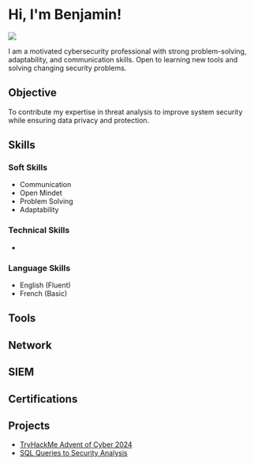 # Hi, I'm Benjamin!
<a href="https://www.linkedin.com/in/benjamin-anyigor-8a311811b/" target="_blank"><img src="https://img.shields.io/badge/-LinkedIn-0072b1?&style=for-the-badge&logo=linkedin&logoColor=white" /></a>

I am a motivated cybersecurity professional with strong problem-solving, adaptability, and communication skills. Open to learning new tools and solving changing security problems.

## Objective
To contribute my expertise in threat analysis to improve system security while ensuring data privacy and protection.

## Skills
### Soft Skills
  - Communication
  - Open Mindet
  - Problem Solving
  - Adaptability
 ### Technical Skills
  -

### Language Skills
  - English (Fluent)
  - French (Basic)
## Tools


## Network


## SIEM


## Certifications

## Projects
- <a href="https://github.com/Benjasco/Advent-of-Cyber-2024/tree/main">TryHackMe Advent of Cyber 2024</a>
- <a href="https://github.com/Benjasco/Apply-Filters-to-SL-Queries/blob/main/README.md">SQL Queries to Security Analysis</a>
